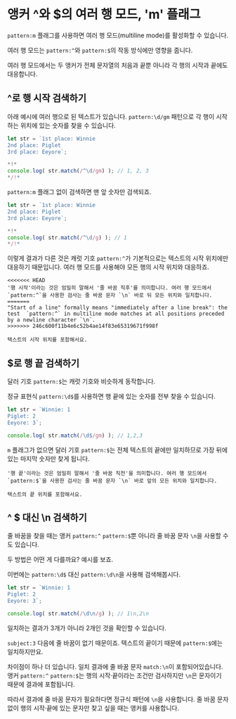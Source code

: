 # 앵커 ^와 $의 여러 행 모드, 'm' 플래그

`pattern:m` 플래그를 사용하면 여러 행 모드(multiline mode)를 활성화할 수 있습니다.

여러 행 모드는 `pattern:^`와 `pattern:$`의 작동 방식에만 영향을 줍니다.

여러 행 모드에서는 두 앵커가 전체 문자열의 처음과 끝뿐 아니라 각 행의 시작과 끝에도 대응합니다.

## ^로 행 시작 검색하기

아래 예시에 여러 행으로 된 텍스트가 있습니다. `pattern:\d/gm` 패턴으로 각 행이 시작하는 위치에 있는 숫자를 찾을 수 있습니다.

```js run
let str = `1st place: Winnie
2nd place: Piglet
3rd place: Eeyore`;

*!*
console.log( str.match(/^\d/gm) ); // 1, 2, 3
*/!*
```

`pattern:m` 플래그 없이 검색하면 맨 앞 숫자만 검색되죠.

```js run
let str = `1st place: Winnie
2nd place: Piglet
3rd place: Eeyore`;

*!*
console.log( str.match(/^\d/g) ); // 1
*/!*
```

이렇게 결과가 다른 것은 캐럿 기호 `pattern:^`가 기본적으로는 텍스트의 시작 위치에만 대응하기 때문입니다. 여러 행 모드를 사용해야 모든 행의 시작 위치와 대응하죠.

```smart
<<<<<<< HEAD
'행 시작'이라는 것은 엄밀히 말해서 '줄 바꿈 직후'를 의미합니다. 여러 행 모드에서 `pattern:^`을 사용한 검사는 줄 바꿈 문자 `\n` 바로 뒤 모든 위치와 일치합니다.
=======
"Start of a line" formally means "immediately after a line break": the test  `pattern:^` in multiline mode matches at all positions preceded by a newline character `\n`.
>>>>>>> 246c600f11b4e6c52b4ae14f83e65319671f998f

텍스트의 시작 위치를 포함해서요.
```

## $로 행 끝 검색하기

달러 기호 `pattern:$`는 캐럿 기호와 비슷하게 동작합니다.

정규 표현식 `pattern:\d$`를 사용하면 행 끝에 있는 숫자를 전부 찾을 수 있습니다.

```js run
let str = `Winnie: 1
Piglet: 2
Eeyore: 3`;

console.log( str.match(/\d$/gm) ); // 1,2,3
```

`m` 플래그가 없으면 달러 기호 `pattern:$`는 전체 텍스트의 끝에만 일치하므로 가장 뒤에 있는 마지막 숫자만 찾게 됩니다.

```smart
'행 끝'이라는 것은 엄밀히 말해서 '줄 바꿈 직전'을 의미합니다. 여러 행 모드에서 `pattern:$`을 사용한 검사는 줄 바꿈 문자 `\n` 바로 앞의 모든 위치와 일치합니다.

텍스트의 끝 위치를 포함해서요.
```

## ^ $ 대신 \n 검색하기

줄 바꿈을 찾을 때는 앵커 `pattern:^` `pattern:$`뿐 아니라 줄 바꿈 문자 `\n`을 사용할 수도 있습니다.

두 방법은 어떤 게 다를까요? 예시를 보죠.

이번에는 `pattern:\d$` 대신 `pattern:\d\n`을 사용해 검색해봅시다.

```js run
let str = `Winnie: 1
Piglet: 2
Eeyore: 3`;

console.log( str.match(/\d\n/g) ); // 1\n,2\n
```

일치하는 결과가 3개가 아니라 2개인 것을 확인할 수 있습니다.

`subject:3` 다음에 줄 바꿈이 없기 때문이죠. 텍스트의 끝이기 때문에 `pattern:$`에는 일치하지만요.

차이점이 하나 더 있습니다. 일치 결과에 줄 바꿈 문자 `match:\n`이 포함되어있습니다. 앵커 `pattern:^` `pattern:$`는 행의 시작·끝이라는 조건만 검사하지만 `\n`은 문자이기 때문에 결과에 포함됩니다.

따라서 결과에 줄 바꿈 문자가 필요하다면 정규식 패턴에 `\n`을 사용합니다. 줄 바꿈 문자 없이 행의 시작·끝에 있는 문자만 찾고 싶을 때는 앵커를 사용합니다.
